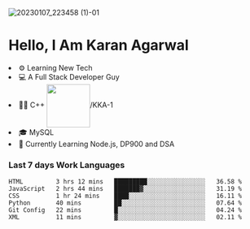 ![20230107_223458 (1)-01](https://user-images.githubusercontent.com/85556603/212357966-4002f7aa-471b-4b3c-923d-f2b0d543cad5.jpeg)


<h1>Hello, I Am Karan Agarwal</h1>
<li>⚙ Learning New Tech</li>
<li>💻 A Full Stack Developer Guy</li>
<li>👨‍💻 C++ <img align="center" width="85" src="https://img.shields.io/badge/-LeetCode-FFA116?style=for-the-badge&logo=LeetCode&logoColor=black"/>/KKA-1</li> 
<li>🎓 MySQL 
<li>🙌 Currently Learning Node.js, DP900 and DSA</li>  
   
<h3>Last 7 days Work Languages </h3> 
     
<!--START_SECTION:waka-->

```text
HTML         3 hrs 12 mins   █████████░░░░░░░░░░░░░░░░   36.58 %
JavaScript   2 hrs 44 mins   ███████▓░░░░░░░░░░░░░░░░░   31.19 %
CSS          1 hr 24 mins    ████░░░░░░░░░░░░░░░░░░░░░   16.11 %
Python       40 mins         ██░░░░░░░░░░░░░░░░░░░░░░░   07.64 %
Git Config   22 mins         █░░░░░░░░░░░░░░░░░░░░░░░░   04.24 %
XML          11 mins         ▓░░░░░░░░░░░░░░░░░░░░░░░░   02.11 %
```

<!--END_SECTION:waka-->
